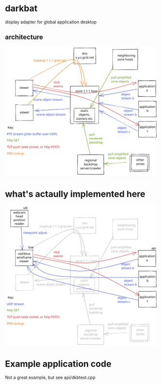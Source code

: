 # darkbat

display adapter for global application desktop

## architecture

![architecture](darkbat-excalidraw.svg)

# what's actaully implemented here

![implemeneted here](darkbat-excalidraw-implemented.svg)

# Example application code

Not a great example, but see api/dkbtest.cpp
